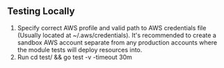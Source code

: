 ## Testing Locally 
1. Specify correct AWS profile and valid path to AWS credentials file (Usually located at ~/.aws/credentials). It's recommended to create a sandbox AWS account separate from any production accounts where the module tests will deploy resources into.   
2. Run cd test/ && go test -v -timeout 30m